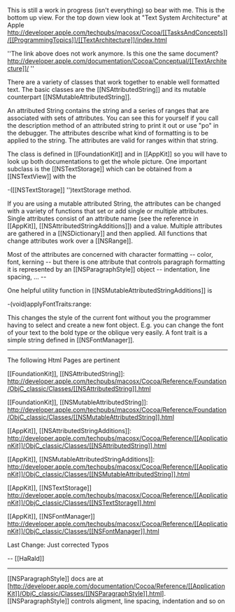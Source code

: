 This is still a work in progress (isn't everything) so bear with me. This is the bottom up view. For the top down view look at "Text System Architecture" at Apple http://developer.apple.com/techpubs/macosx/Cocoa/[[TasksAndConcepts]]/[[ProgrammingTopics]]/[[TextArchitecture]]/index.html

''The link above does not work anymore. Is this one the same document? http://developer.apple.com/documentation/Cocoa/Conceptual/[[TextArchitecture]]/ ''

There are a variety of classes that work together to enable well formatted text. The basic classes are the [[NSAttributedString]] and its mutable counterpart [[NSMutableAttributedString]].

An attributed String contains the string and a series of ranges that are associated with sets of attributes. You can see this for yourself if you call the description method of an attributed string to print it out or use "po" in the debugger. The attributes describe what kind of formatting is to be applied to the string. The attributes are valid for ranges within that string. 

The class is defined in [[FoundationKit]] and in [[AppKit]] so you will have to look up both documentations to get the whole picture. One important subclass is the [[NSTextStorage]] which can be obtained from a [[NSTextView]] with the 

-([[NSTextStorage]] '')textStorage method.

If you are using a mutable attributed String, the attributes can be changed with a variety of functions that set or add single or multiple attributes. Single attributes consist of an attribute name (see the reference in [[AppKit]],  [[NSAttributedStringAdditions]]) and a value. Multiple attributes are gathered in a [[NSDictionary]] and then applied. All functions that change attributes work over a [[NSRange]]. 

Most of the attributes are concerned with character formatting -- color, font, kerning -- but there is one attribute that controls paragraph formatting it is represented by an [[NSParagraphStyle]] object -- indentation, line spacing, ... -- 

One helpful utility function in [[NSMutableAttributedStringAdditions]] is 

-(void)applyFontTraits:range:

This changes the style of the current font without you the programmer having to select and create a new font object. E.g. you can change the font of your text to the bold type or the oblique very easily. A font trait is a simple string defined in [[NSFontManager]].

----
The following Html Pages are pertinent

[[FoundationKit]], [[NSAttributedString]]: http://developer.apple.com/techpubs/macosx/Cocoa/Reference/Foundation/ObjC_classic/Classes/[[NSAttributedString]].html

[[FoundationKit]], [[NSMutableAttributedString]]: http://developer.apple.com/techpubs/macosx/Cocoa/Reference/Foundation/ObjC_classic/Classes/[[NSMutableAttributedString]].html

[[AppKit]], [[NSAttributedStringAdditions]]: http://developer.apple.com/techpubs/macosx/Cocoa/Reference/[[ApplicationKit]]/ObjC_classic/Classes/[[NSAttributedString]].html

[[AppKit]], [[NSMutableAttributedStringAdditions]]: http://developer.apple.com/techpubs/macosx/Cocoa/Reference/[[ApplicationKit]]/ObjC_classic/Classes/[[NSMutableAttributedString]].html

[[AppKit]], [[NSTextStorage]]
http://developer.apple.com/techpubs/macosx/Cocoa/Reference/[[ApplicationKit]]/ObjC_classic/Classes/[[NSTextStorage]].html

[[AppKit]], [[NSFontManager]]
http://developer.apple.com/techpubs/macosx/Cocoa/Reference/[[ApplicationKit]]/ObjC_classic/Classes/[[NSFontManager]].html

Last Change: Just corrected Typos

-- [[HaRald]]

----

[[NSParagraphStyle]] docs are at [http://developer.apple.com/documentation/Cocoa/Reference/[[ApplicationKit]]/ObjC_classic/Classes/[[NSParagraphStyle]].html]. [[NSParagraphStyle]] controls aligment, line spacing, indentation and so on